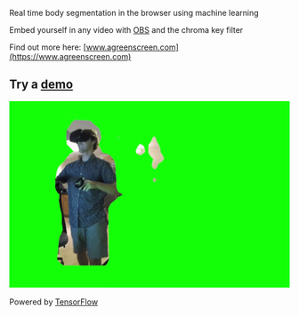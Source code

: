 Real time body segmentation in the browser using machine learning

Embed yourself in any video with [OBS](https://obsproject.com/) and the chroma key filter

Find out more here: [www.agreenscreen.com](https://www.agreenscreen.com)

## Try a [demo](https://smaerdlatigid.github.io/ArtificialGreenScreen/demo.html)

![](static/img/greenscreen_demo.gif)

Powered by [TensorFlow](https://www.tensorflow.org/)